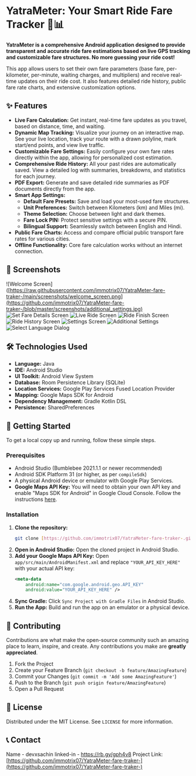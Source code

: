 # YatraMeter: Your Smart Ride Fare Tracker 🚕📊

**YatraMeter is a comprehensive Android application designed to provide transparent and accurate ride fare estimations based on live GPS tracking and customizable fare structures. No more guessing your ride cost!**

This app allows users to set their own fare parameters (base fare, per-kilometer, per-minute, waiting charges, and multipliers) and receive real-time updates on their ride cost. It also features detailed ride history, public fare rate charts, and extensive customization options.

## ✨ Features

-   **Live Fare Calculation:** Get instant, real-time fare updates as you travel, based on distance, time, and waiting.
-   **Dynamic Map Tracking:** Visualize your journey on an interactive map. See your live location, track your route with a drawn polyline, mark start/end points, and view live traffic.
-   **Customizable Fare Settings:** Easily configure your own fare rates directly within the app, allowing for personalized cost estimation.
-   **Comprehensive Ride History:** All your past rides are automatically saved. View a detailed log with summaries, breakdowns, and statistics for each journey.
-   **PDF Export:** Generate and save detailed ride summaries as PDF documents directly from the app.
-   **Smart App Settings:**
    -   **Default Fare Presets:** Save and load your most-used fare structures.
    -   **Unit Preferences:** Switch between Kilometers (km) and Miles (mi).
    -   **Theme Selection:** Choose between light and dark themes.
    -   **Fare Lock PIN:** Protect sensitive settings with a secure PIN.
    -   **Bilingual Support:** Seamlessly switch between English and Hindi.
-   **Public Fare Charts:** Access and compare official public transport fare rates for various cities.
-   **Offline Functionality:** Core fare calculation works without an internet connection.

## 📸 Screenshots



![Welcome Screen]([https://raw.githubusercontent.com/immotrix07/YatraMeter-fare-traker-/main/screenshots/welcome_screen.png](https://github.com/immotrix07/YatraMeter-fare-traker-/blob/master/screenshots/additional_settings.jpg)
![Set Fare Details Screen](https://raw.githubusercontent.com/immotrix07/YatraMeter-fare-traker-/main/screenshots/set_fare_details_screen.png)
![Live Ride Screen](https://raw.githubusercontent.com/immotrix07/YatraMeter-fare-traker-/main/screenshots/live_ride_screen.png)
![Ride Finish Screen](https://raw.githubusercontent.com/immotrix07/YatraMeter-fare-traker-/main/screenshots/ridde_finish_screen.png)
![Ride History Screen](https://raw.githubusercontent.com/immotrix07/YatraMeter-fare-traker-/main/screenshots/ride_history_screen.png)
![Settings Screen](https://raw.githubusercontent.com/immotrix07/YatraMeter-fare-traker-/main/screenshots/settings_screen.png)
![Additional Settings](https://raw.githubusercontent.com/immotrix07/YatraMeter-fare-traker-/main/screenshots/additional_settings.png)
![Select Language Dialog](https://raw.githubusercontent.com/immotrix07/YatraMeter-fare-traker-/main/screenshots/select_language.png)


## 🛠️ Technologies Used

-   **Language:** Java
-   **IDE:** Android Studio
-   **UI Toolkit:** Android View System
-   **Database:** Room Persistence Library (SQLite)
-   **Location Services:** Google Play Services Fused Location Provider
-   **Mapping:** Google Maps SDK for Android
-   **Dependency Management:** Gradle Kotlin DSL
-   **Persistence:** SharedPreferences

## 🚀 Getting Started

To get a local copy up and running, follow these simple steps.

### Prerequisites

-   Android Studio (Bumblebee 2021.1.1 or newer recommended)
-   Android SDK Platform 31 (or higher, as per `compileSdk`)
-   A physical Android device or emulator with Google Play Services.
-   **Google Maps API Key:** You will need to obtain your own API key and enable "Maps SDK for Android" in Google Cloud Console. Follow the instructions [here](https://developers.google.com/maps/documentation/android-sdk/start).

### Installation

1.  **Clone the repository:**
    ```bash
    git clone [https://github.com/immotrix07/YatraMeter-fare-traker-.git](https://github.com/immotrix07/YatraMeter-fare-traker-.git)
    ```
2.  **Open in Android Studio:**
    Open the cloned project in Android Studio.
3.  **Add your Google Maps API Key:**
    Open `app/src/main/AndroidManifest.xml` and replace `"YOUR_API_KEY_HERE"` with your actual API key:
    ```xml
    <meta-data
        android:name="com.google.android.geo.API_KEY"
        android:value="YOUR_API_KEY_HERE" />
    ```
4.  **Sync Gradle:**
    Click `Sync Project with Gradle Files` in Android Studio.
5.  **Run the App:**
    Build and run the app on an emulator or a physical device.

## 🤝 Contributing

Contributions are what make the open-source community such an amazing place to learn, inspire, and create. Any contributions you make are **greatly appreciated**.

1.  Fork the Project
2.  Create your Feature Branch (`git checkout -b feature/AmazingFeature`)
3.  Commit your Changes (`git commit -m 'Add some AmazingFeature'`)
4.  Push to the Branch (`git push origin feature/AmazingFeature`)
5.  Open a Pull Request

## 📄 License

Distributed under the MIT License. See `LICENSE` for more information.

## 📞 Contact

 Name -  devxsachin
linked-in -  https://rb.gy/gph4v8
Project Link: [https://github.com/immotrix07/YatraMeter-fare-traker-](https://github.com/immotrix07/YatraMeter-fare-traker-)
